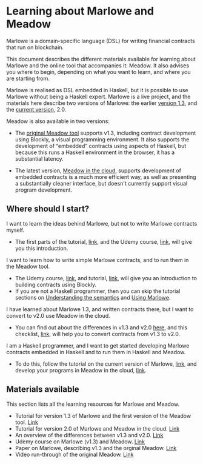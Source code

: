 
# Learning about Marlowe and Meadow

Marlowe is a domain-specific language (DSL) for writing financial contracts that run on blockchain. 

This document describes the different materials available for learning about Marlowe and the online tool that accompanies it: Meadow. It also advises you where to begin, depending on what you want to learn, and where you are starting from.

Marlowe is realised as DSL embedded in Haskell, but it is possible to use Marlowe without being a Haskell expert. Marlowe is a live project, and the materials here describe two versions of Marlowe: the earlier [version 1.3]( https://github.com/input-output-hk/marlowe/tree/v1.3), and the [current version](https://github.com/input-output-hk/marlowe/), 2.0.

Meadow is also available in two versions:

* The [original Meadow tool](https://input-output-hk.github.io/marlowe/) supports v1.3, including contract development using Blockly, a visual programming environment. It also supports the development of “embedded” contracts using aspects of Haskell, but because this runs a Haskell environment in the browser, it has a substantial latency.

* The latest version, [Meadow in the cloud](https://prod.meadow.marlowe.iohkdev.io), supports development of embedded contracts is a much more efficient way, as well as presenting a substantially cleaner interface, but doesn't currently support visual program development.

## Where should I start?

I want to learn the ideas behind Marlowe, but not to write Marlowe contracts myself.

* The first parts of the tutorial, [link](./tutorial-v1.3/README.md), and the Udemy course, [link](https://www.udemy.com/marlowe-programming-language/), will give you this introduction.

I want to learn how to write simple Marlowe contracts, and to run them in the Meadow tool.

* The Udemy course, [link](https://www.udemy.com/marlowe-programming-language/),  and tutorial, [link](./tutorial-v1.3/README.md), will give you an introduction to building contracts using Blockly.
* If you are not a Haskell programmer, then you can skip the tutorial sections on [Understanding the semantics](./tutorial-v1.3/marlowe-semantics.md) and [Using Marlowe](./tutorial-v1.3/using-marlowe.md).

I have learned about Marlowe 1.3, and written contracts there, but I want to convert to v2.0 use Meadow in the cloud.

* You can find out about the differences in v1.3 and v2.0 [here](./tutorial-v1.3/differences.md), and this checklist, [link](./tutorial-v1.3/checklist.md), will help you to convert contracts from v1.3 to v2.0.

I am a Haskell programmer, and I want to get started developing Marlowe contracts embedded in Haskell and to run them in Haskell and Meadow.

* To do this, follow the tutorial on the current version of Marlowe, [link](./tutorial-v2.0/README.md), and develop your programs in Meadow in the cloud, [link](https://prod.meadow.marlowe.iohkdev.io).

## Materials available

This section lists all the learning resources for Marlowe and Meadow.

* Tutorial for version 1.3 of Marlowe and the first version of the Meadow tool. [Link](./tutorial-v1.3/README.md)
* Tutorial for version 2.0 of Marlowe and Meadow in the cloud. [Link](./tutorial-v2.0/README.md)
* An overview of the differences between v1.3 and v2.0. [Link](./tutorial-v1.3/differences.md)
* Udemy course on Marlowe (v1.3) and Meadow. [Link](https://www.udemy.com/marlowe-programming-language/)
* Paper on Marlowe, describing v1.3 and the orginal Meadow. [Link](https://iohk.io/research/papers/#2WHKDRA8)
* Video run-through of the original Meadow. [Link](https://youtu.be/_loz70XkHM8)

